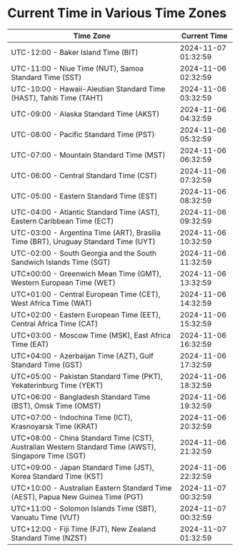 # Current Time in Various Time Zones

| Time Zone | Current Time |
|-----------|--------------|
| UTC-12:00 - Baker Island Time (BIT) | 2024-11-07 01:32:59 |
| UTC-11:00 - Niue Time (NUT), Samoa Standard Time (SST) | 2024-11-06 02:32:59 |
| UTC-10:00 - Hawaii-Aleutian Standard Time (HAST), Tahiti Time (TAHT) | 2024-11-06 03:32:59 |
| UTC-09:00 - Alaska Standard Time (AKST) | 2024-11-06 04:32:59 |
| UTC-08:00 - Pacific Standard Time (PST) | 2024-11-06 05:32:59 |
| UTC-07:00 - Mountain Standard Time (MST) | 2024-11-06 06:32:59 |
| UTC-06:00 - Central Standard Time (CST) | 2024-11-06 07:32:59 |
| UTC-05:00 - Eastern Standard Time (EST) | 2024-11-06 08:32:59 |
| UTC-04:00 - Atlantic Standard Time (AST), Eastern Caribbean Time (ECT) | 2024-11-06 09:32:59 |
| UTC-03:00 - Argentina Time (ART), Brasília Time (BRT), Uruguay Standard Time (UYT) | 2024-11-06 10:32:59 |
| UTC-02:00 - South Georgia and the South Sandwich Islands Time (SGT) | 2024-11-06 11:32:59 |
| UTC±00:00 - Greenwich Mean Time (GMT), Western European Time (WET) | 2024-11-06 13:32:59 |
| UTC+01:00 - Central European Time (CET), West Africa Time (WAT) | 2024-11-06 14:32:59 |
| UTC+02:00 - Eastern European Time (EET), Central Africa Time (CAT) | 2024-11-06 15:32:59 |
| UTC+03:00 - Moscow Time (MSK), East Africa Time (EAT) | 2024-11-06 16:32:59 |
| UTC+04:00 - Azerbaijan Time (AZT), Gulf Standard Time (GST) | 2024-11-06 17:32:59 |
| UTC+05:00 - Pakistan Standard Time (PKT), Yekaterinburg Time (YEKT) | 2024-11-06 18:32:59 |
| UTC+06:00 - Bangladesh Standard Time (BST), Omsk Time (OMST) | 2024-11-06 19:32:59 |
| UTC+07:00 - Indochina Time (ICT), Krasnoyarsk Time (KRAT) | 2024-11-06 20:32:59 |
| UTC+08:00 - China Standard Time (CST), Australian Western Standard Time (AWST), Singapore Time (SGT) | 2024-11-06 21:32:59 |
| UTC+09:00 - Japan Standard Time (JST), Korea Standard Time (KST) | 2024-11-06 22:32:59 |
| UTC+10:00 - Australian Eastern Standard Time (AEST), Papua New Guinea Time (PGT) | 2024-11-07 00:32:59 |
| UTC+11:00 - Solomon Islands Time (SBT), Vanuatu Time (VUT) | 2024-11-07 00:32:59 |
| UTC+12:00 - Fiji Time (FJT), New Zealand Standard Time (NZST) | 2024-11-07 01:32:59 |
